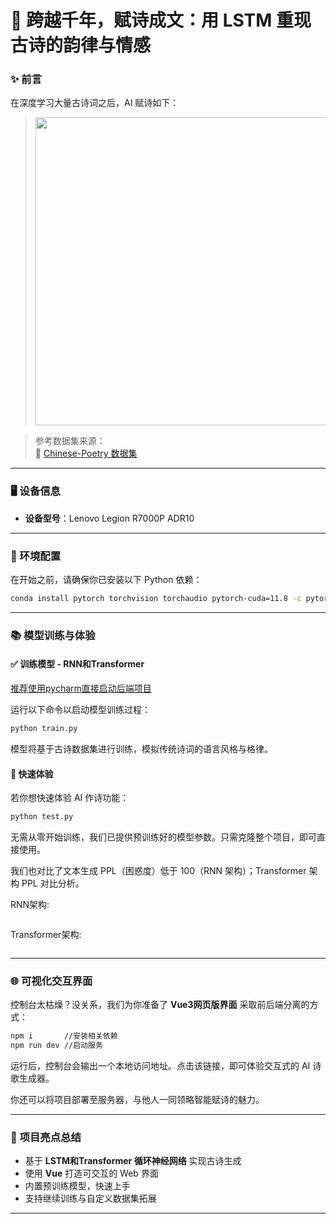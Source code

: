 # 🌸 跨越千年，赋诗成文：用 LSTM 重现古诗的韵律与情感

### ✨ 前言

在深度学习大量古诗词之后，AI 赋诗如下：  

> <img title="" src="file:///F:/前端基础学习/Ancient-poetry-generator-based-on-RNN-and-Transformer/img/example.png" alt="" width="493">

> 参考数据集来源：  
> 🔗 [Chinese-Poetry 数据集](https://github.com/chinese-poetry/chinese-poetry)

---

### 🖥️ 设备信息

- **设备型号**：Lenovo Legion R7000P ADR10

---

### 🧰 环境配置

在开始之前，请确保你已安装以下 Python 依赖：

```bash
conda install pytorch torchvision torchaudio pytorch-cuda=11.8 -c pytorch -c nvidia
```

---

### 📚 模型训练与体验

#### ✅ 训练模型 - RNN和Transformer

<u>推荐使用pycharm直接启动后端项目</u>

运行以下命令以启动模型训练过程：

```bash
python train.py
```

模型将基于古诗数据集进行训练，模拟传统诗词的语言风格与格律。

#### 🚀 快速体验

若你想快速体验 AI 作诗功能：

```bash
python test.py
```

无需从零开始训练，我们已提供预训练好的模型参数。只需克隆整个项目，即可直接使用。



我们也对比了⽂本⽣成 PPL（困惑度）低于 100（RNN 架构）；Transformer 架构 PPL 对⽐分析。

RNN架构:

<img title="" src="file:///F:/前端基础学习/Ancient-poetry-generator-based-on-RNN-and-Transformer/img/RNN.png" alt="">

Transformer架构:

<img title="" src="file:///F:/前端基础学习/Ancient-poetry-generator-based-on-RNN-and-Transformer/img/Transformer.png" alt="">

---

### 🌐 可视化交互界面

控制台太枯燥？没关系，我们为你准备了 **Vue3网页版界面** 采取前后端分离的方式：

```bash
npm i       //安装相关依赖
npm run dev //启动服务
```

运行后，控制台会输出一个本地访问地址。点击该链接，即可体验交互式的 AI 诗歌生成器。

你还可以将项目部署至服务器，与他人一同领略智能赋诗的魅力。



---

### 📌 项目亮点总结

- 基于 **LSTM和Transformer 循环神经网络** 实现古诗生成
- 使用 **Vue** 打造可交互的 Web 界面
- 内置预训练模型，快速上手
- 支持继续训练与自定义数据集拓展

---
